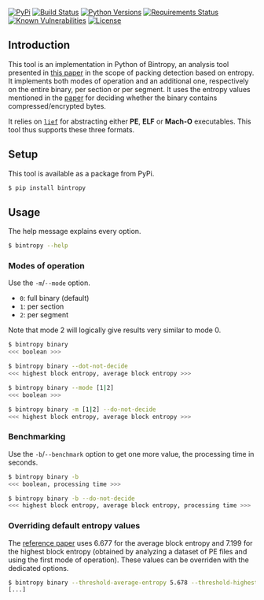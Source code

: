 [![PyPi](https://img.shields.io/pypi/v/bintropy.svg)](https://pypi.python.org/pypi/bintropy/)
[![Build Status](https://travis-ci.com/dhondta/bintropy.svg?branch=main)](https://travis-ci.com/dhondta/bintropy)
[![Python Versions](https://img.shields.io/pypi/pyversions/bintropy.svg)](https://pypi.python.org/pypi/bintropy/)
[![Requirements Status](https://requires.io/github/dhondta/bintropy/requirements/?branch=main)](https://requires.io/github/dhondta/bintropy/requirements/?branch=main)
[![Known Vulnerabilities](https://snyk.io/test/github/dhondta/bintropy/badge.svg?targetFile=requirements.txt)](https://snyk.io/test/github/dhondta/bintropy?targetFile=requirements.txt)
[![License](https://img.shields.io/pypi/l/bintropy.svg)](https://pypi.python.org/pypi/bintropy/)

## Introduction

This tool is an implementation in Python of Bintropy, an analysis tool presented in [this paper](https://ieeexplore.ieee.org/document/4140989) in the scope of packing detection based on entropy. It implements both modes of operation and an additional one, respectively on the entire binary, per section or per segment. It uses the entropy values mentioned in the [paper](https://ieeexplore.ieee.org/document/4140989) for deciding whether the binary contains compressed/encrypted bytes.

It relies on [`lief`](https://github.com/lief-project/LIEF) for abstracting either **PE**, **ELF** or **Mach-O** executables. This tool thus supports these three formats.

## Setup

This tool is available as a package from PyPi.

```sh
$ pip install bintropy
```

## Usage

The help message explains every option.

```sh
$ bintropy --help
```

### Modes of operation

Use the `-m`/`--mode` option.

- `0`: full binary (default)
- `1`: per section
- `2`: per segment

Note that mode 2 will logically give results very similar to mode 0.

```sh
$ bintropy binary
<<< boolean >>>

$ bintropy binary --dot-not-decide
<<< highest block entropy, average block entropy >>>
```

```sh
$ bintropy binary --mode [1|2]
<<< boolean >>>

$ bintropy binary -m [1|2] --do-not-decide
<<< highest block entropy, average block entropy >>>
```

### Benchmarking

Use the `-b`/`--benchmark` option to get one more value, the processing time in seconds.

```sh
$ bintropy binary -b
<<< boolean, processing time >>>

$ bintropy binary -b --do-not-decide
<<< highest block entropy, average block entropy, processing time >>>
```

### Overriding default entropy values

The [reference paper](https://ieeexplore.ieee.org/document/4140989) uses 6.677 for the average block entropy and 7.199 for the highest block entropy (obtained by analyzing a dataset of PE files and using the first mode of operation). These values can be overriden with the dedicated options.

```sh
$ bintropy binary --threshold-average-entropy 5.678 --threshold-highest-entropy 6.789
[...]
```

